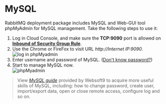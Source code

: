 # MySQL

RabbitMQ deployment package includes MySQL and Web-GUI tool phpMyAdmin for MySQL management. Take the following steps to use it:

1. Log in Cloud Console, and make sure the **TCP:9090** port is allowed on **[Inbound of Security Group Rule](https://support.websoft9.com/docs/faq/tech-instance.html)**.
2. Use the Chrome or FireFox to visit URL *http://Internet IP:9090*.  
  ![log in phpMyadmin](https://libs.websoft9.com/Websoft9/DocsPicture/en/mysql/mysql-login-websoft9.png)
3. Enter username and password of MySQL. ([Don't know password?](/stack-accounts.md))  
4. Start to manage MySQL now.  
  ![phpMyadmin](https://libs.websoft9.com/Websoft9/DocsPicture/en/phpmyadmin/phpmyadmin-createdb-websoft9.png)

> View *[MySQL guide](https://support.websoft9.com/docs/mysql/admin-phpmyadmin.html)* provided by Websoft9 to acquire more useful skills of MySQL, including: how to change password, create user, import/export data, open or close remote access, configure log and so on.
